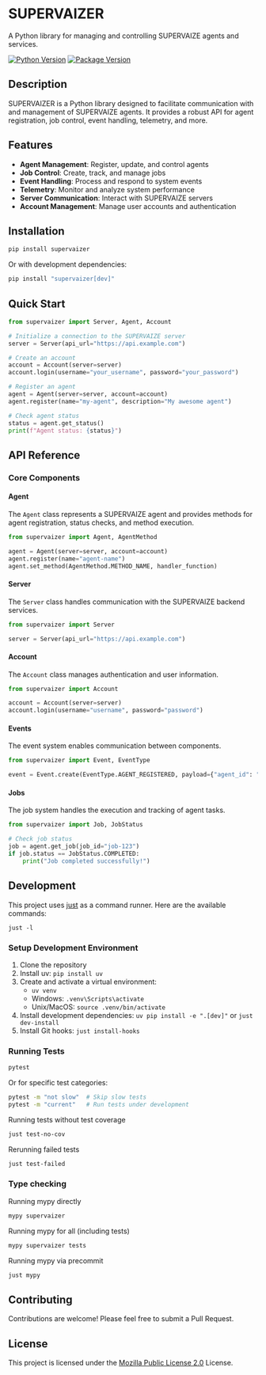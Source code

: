 # SUPERVAIZER

A Python library for managing and controlling SUPERVAIZE agents and services.

[![Python Version](https://img.shields.io/badge/python-3.12-blue.svg)](https://www.python.org/downloads/)
[![Package Version](https://img.shields.io/badge/version-0.1.5-green.svg)](https://github.com/supervaize/supervaizer)

## Description

SUPERVAIZER is a Python library designed to facilitate communication with and management of SUPERVAIZE agents. It provides a robust API for agent registration, job control, event handling, telemetry, and more.

## Features

- **Agent Management**: Register, update, and control agents
- **Job Control**: Create, track, and manage jobs
- **Event Handling**: Process and respond to system events
- **Telemetry**: Monitor and analyze system performance
- **Server Communication**: Interact with SUPERVAIZE servers
- **Account Management**: Manage user accounts and authentication

## Installation

```bash
pip install supervaizer
```

Or with development dependencies:

```bash
pip install "supervaizer[dev]"
```

## Quick Start

```python
from supervaizer import Server, Agent, Account

# Initialize a connection to the SUPERVAIZE server
server = Server(api_url="https://api.example.com")

# Create an account
account = Account(server=server)
account.login(username="your_username", password="your_password")

# Register an agent
agent = Agent(server=server, account=account)
agent.register(name="my-agent", description="My awesome agent")

# Check agent status
status = agent.get_status()
print(f"Agent status: {status}")
```

## API Reference

### Core Components

#### Agent

The `Agent` class represents a SUPERVAIZE agent and provides methods for agent registration, status checks, and method execution.

```python
from supervaizer import Agent, AgentMethod

agent = Agent(server=server, account=account)
agent.register(name="agent-name")
agent.set_method(AgentMethod.METHOD_NAME, handler_function)
```

#### Server

The `Server` class handles communication with the SUPERVAIZE backend services.

```python
from supervaizer import Server

server = Server(api_url="https://api.example.com")
```

#### Account

The `Account` class manages authentication and user information.

```python
from supervaizer import Account

account = Account(server=server)
account.login(username="username", password="password")
```

#### Events

The event system enables communication between components.

```python
from supervaizer import Event, EventType

event = Event.create(EventType.AGENT_REGISTERED, payload={"agent_id": "123"})
```

#### Jobs

The job system handles the execution and tracking of agent tasks.

```python
from supervaizer import Job, JobStatus

# Check job status
job = agent.get_job(job_id="job-123")
if job.status == JobStatus.COMPLETED:
    print("Job completed successfully!")
```

## Development

This project uses [just](https://github.com/casey/just) as a command runner. Here are the available commands:

`just -l`

### Setup Development Environment

1. Clone the repository
2. Install uv: `pip install uv`
3. Create and activate a virtual environment:
   - `uv venv`
   - Windows: `.venv\Scripts\activate`
   - Unix/MacOS: `source .venv/bin/activate`
4. Install development dependencies: `uv pip install -e ".[dev]"` or `just dev-install`
5. Install Git hooks: `just install-hooks`

### Running Tests

```bash
pytest
```

Or for specific test categories:

```bash
pytest -m "not slow"  # Skip slow tests
pytest -m "current"   # Run tests under development
```

Running tests without test coverage

```bash
just test-no-cov
```

Rerunning failed tests

```bash
just test-failed
```

### Type checking

Running mypy directly

```bash
mypy supervaizer
```

Running mypy for all (including tests)

```bash
mypy supervaizer tests
```

Running mypy via precommit

```bash
just mypy
```

## Contributing

Contributions are welcome! Please feel free to submit a Pull Request.

## License

This project is licensed under the [Mozilla Public License 2.0](LICENSE.md) License.

